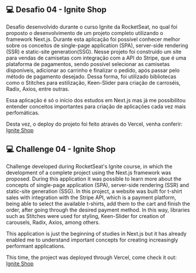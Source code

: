 ## 💻 Desafio 04 - Ignite Shop

Desafio desenvolvido durante o curso Ignite da RocketSeat, no qual foi proposto o desenvolvimento de um projeto completo utilizando o framework Next.js. Durante esta aplicação foi
possível conhecer melhor sobre os conceitos de single-page application (SPA), server-side rendering (SSR) e static-site generation(SSG). Nesse projeto foi construído um site
para vendas de camisetas com integração com a API do Stripe, que é uma plataforma de pagamentos, sendo possível selecionar as camisetas disponíveis, adicionar ao carrinho e finalizar
o pedido, após passar pelo método de pagamento desejado. Dessa forma, foi utilizado bibliotecas como o Stitches para estilização, Keen-Slider para
criação de carroséis, Radix, Axios, entre outras. 

Essa aplicação é só o início dos estudos em Next.js mas já me possibilitou entender conceitos importantes para criação de aplicações cada vez mais perfomáticas.
 

Desta vez, o deploy do projeto foi feito através do Vercel, venha conferir: <a href="https://04-ignite-shop-rho.vercel.app/" target="_blank">Ignite Shop</a>


## 💻 Challenge 04 - Ignite Shop

Challenge developed during RocketSeat's Ignite course, in which the development of a complete project using the Next.js framework was proposed. During this application it was
possible to learn more about the concepts of single-page application (SPA), server-side rendering (SSR) and static-site generation (SSG). In this project, a website was built
for t-shirt sales with integration with the Stripe API, which is a payment platform, being able to select the available t-shirts, add them to the cart and finish
the order, after going through the desired payment method. In this way, libraries such as Stitches were used for styling, Keen-Slider for
creation of carousels, Radix, Axios, among others.

This application is just the beginning of studies in Next.js but it has already enabled me to understand important concepts for creating increasingly performant applications.
 

This time, the project was deployed through Vercel, come check it out: <a href="https://04-ignite-shop-rho.vercel.app/" target="_blank">Ignite Shop</a>
